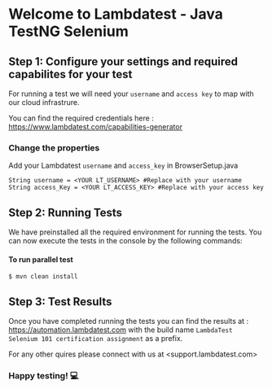 # Welcome to Lambdatest - Java TestNG Selenium 

## Step 1: Configure your settings and required capabilites for your test

For running a test we will need your `username` and `access key` to map with our cloud infrastrure. 

You can find the required credentials here : <https://www.lambdatest.com/capabilities-generator>

### Change the properties 

Add your Lambdatest `username` and `access_key` in BrowserSetup.java
```
String username = <YOUR LT_USERNAME> #Replace with your username
String access_Key = <YOUR LT_ACCESS_KEY> #Replace with your access key
```

## Step 2: Running Tests

We have preinstalled all the required environment for running the tests. You can now execute the tests in the console by the following commands: 

#### To run parallel test
```
$ mvn clean install
```

## Step 3: Test Results

Once you have completed running the tests you can find the results at : <https://automation.lambdatest.com> with the build name `LambdaTest Selenium 101 certification assignment` as a prefix. 

For any other quires please connect with us at <support.lambdatest.com>

### Happy testing! :computer: